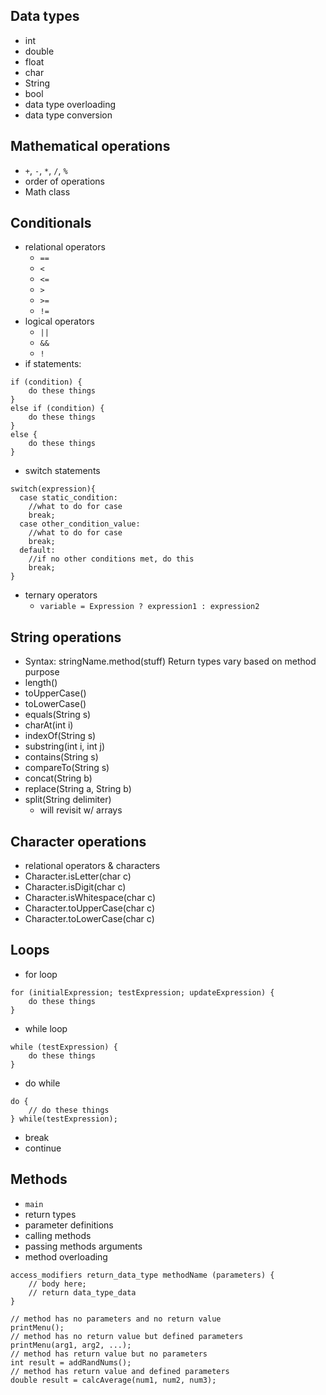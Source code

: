 ## Data types

- int
- double
- float
- char
- String
- bool
- data type overloading
- data type conversion

## Mathematical operations

- `+`, `-`, `*`, `/`, `%`
- order of operations
- Math class

## Conditionals

- relational operators
  - `==`
  - `<`
  - `<=`
  - `>`
  - `>=`
  - `!=`
- logical operators
  - `||`
  - `&&`
  - `!`
- if statements:

```
if (condition) {
    do these things
}
else if (condition) {
    do these things
}
else {
    do these things
}
```

- switch statements

```
switch(expression){
  case static_condition:
    //what to do for case
    break;
  case other_condition_value:
    //what to do for case
    break;
  default:
    //if no other conditions met, do this
    break;
}
```

- ternary operators
  - `variable = Expression ? expression1 : expression2`

## String operations

- Syntax: stringName.method(stuff) Return types vary based on method purpose
- length()
- toUpperCase()
- toLowerCase()
- equals(String s)
- charAt(int i)
- indexOf(String s)
- substring(int i, int j)
- contains(String s)
- compareTo(String s)
- concat(String b)
- replace(String a, String b)
- split(String delimiter)
  - will revisit w/ arrays

## Character operations

- relational operators & characters
- Character.isLetter(char c)
- Character.isDigit(char c)
- Character.isWhitespace(char c)
- Character.toUpperCase(char c)
- Character.toLowerCase(char c)

## Loops

- for loop

```
for (initialExpression; testExpression; updateExpression) {
    do these things
}
```

- while loop

```
while (testExpression) {
    do these things
}
```

- do while

```
do {
    // do these things
} while(testExpression);
```

- break
- continue

## Methods

- `main`
- return types
- parameter definitions
- calling methods
- passing methods arguments
- method overloading

```
access_modifiers return_data_type methodName (parameters) {
    // body here;
    // return data_type_data
}
```

```
// method has no parameters and no return value
printMenu();
// method has no return value but defined parameters
printMenu(arg1, arg2, ...);
// method has return value but no parameters
int result = addRandNums();
// method has return value and defined parameters
double result = calcAverage(num1, num2, num3);
```
